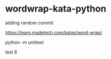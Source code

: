 # wordwrap-kata-python

adding random commit

https://learn.madetech.com/katas/word-wrap/

python -m unittest

test 8